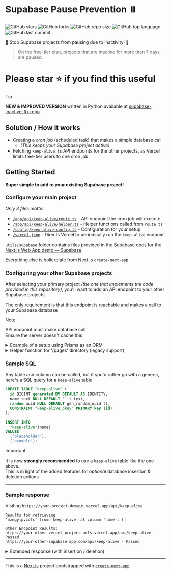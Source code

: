 # Supabase Pause Prevention ⏸️

![GitHub stars](https://img.shields.io/github/stars/travisvn/supabase-pause-prevention?style=social)
![GitHub forks](https://img.shields.io/github/forks/travisvn/supabase-pause-prevention?style=social)
![GitHub repo size](https://img.shields.io/github/repo-size/travisvn/supabase-pause-prevention)
![GitHub top language](https://img.shields.io/github/languages/top/travisvn/supabase-pause-prevention)
![GitHub last commit](https://img.shields.io/github/last-commit/travisvn/supabase-pause-prevention?color=red)

🛑 Stop Supabase projects from pausing due to inactivity! :raised_hands:

> On the free-tier plan, projects that are inactive for more than 7 days are paused.


# Please star ⭐️ if you find this useful 


> [!TIP]
> __NEW & IMPROVED VERSION__ written in Python available at [supabase-inactive-fix repo](https://github.com/travisvn/supabase-inactive-fix)



## Solution / How it works

- Creating a _cron job_ (scheduled task) that makes a simple database call
  - _(This keeps your Supabase project active)_
- Fetching `keep-alive.ts` API endpoints for the other projects, as Vercel limits free-tier users to one cron job.

## Getting Started

**Super simple to add to your existing Supabase project!**

### Configure your main project

_Only 3 files matter_

- [`/app/api/keep-alive/route.ts`](app/api/keep-alive/route.ts) - API endpoint the cron job will execute
- [`/app/api/keep-alive/helper.ts`](app/api/keep-alive/helper.ts) - Helper functions called from `route.ts`
- [`/config/keep-alive-config.ts`](config/keep-alive-config.ts) - Configuration for your setup
- [`/vercel.json`](vercel.json) - Directs Vercel to periodically run the `keep-alive` endpoint

`utils/supabase` folder contains files provided in the Supabase docs for the [Next.js Web App demo — Supabase](https://supabase.com/docs/guides/getting-started/tutorials/with-nextjs)

Everything else is boilerplate from Next.js `create-next-app`

### Configuring your other Supabase projects

After selecting your primary project _(the one that implements the code provided in this repository)_, you'll want to add an API endpoint to your other Supabase projects

The only requirement is that this endpoint is reachable and makes a call to your Supabase database


> [!NOTE]
> API endpoint must make database call   
> Ensure the server doesn't cache this


<details>

<summary>Example of a setup using Prisma as an ORM</summary>

`/pages/api/keep-alive.ts` 

```typescript
// Next.js API route support: https://nextjs.org/docs/api-routes/introduction
import type { NextApiRequest, NextApiResponse } from 'next'
import { prisma } from 'src/server/db'

// See next example for contents of @/utils/helper
import { generateRandomString } from '@/utils/helper'

export default async function handler(
  _req: NextApiRequest,
  res: NextApiResponse
) {
  try {
    const randomString = generateRandomString()
    const dbResponse = await prisma.keepAlive.findMany({
      where: {
        name: {
          equals: randomString,
        }
      }
    })
    const successMessage = (dbResponse != null) ? `Success - found ${dbResponse.length} entries` : "Fail"
    res.status(200).json(successMessage)
  } catch (e) {
    res.status(401).send("There was an error")
  }
}
```

`/prisma/schema.prisma`

```prisma
// This is your Prisma schema file,
// learn more about it in the docs: https://pris.ly/d/prisma-schema

generator client {
  provider        = "prisma-client-js"
  previewFeatures = ["postgresqlExtensions"]
}

datasource db {
  provider   = "postgresql"
  url        = env("DATABASE_URL")
  extensions = [uuidOssp(map: "uuid-ossp")]
}

model KeepAlive {
  id     BigInt  @id @default(autoincrement())
  name   String? @default("")
  random String? @default(dbgenerated("gen_random_uuid()")) @db.Uuid
}
```
</details>

<details>

  <summary>Helper function for '/pages' directory (legacy support)</summary>

  `/utils/helper.ts`

  ```typescript
  const defaultRandomStringLength: number = 12
  
  const alphabetOffset: number = 'a'.charCodeAt(0)
  export const generateRandomString = (length: number = defaultRandomStringLength) => {
    let newString = ''
  
    for (let i = 0; i < length; i++) {
      newString += String.fromCharCode(alphabetOffset + Math.floor(Math.random() * 26))
    }
  
    return newString
  }
  ```
</details>

### Sample SQL 

Any table and column can be called, but if you'd rather go with a generic, here's a SQL query for a `keep-alive` table 

```sql
CREATE TABLE "keep-alive" (
  id BIGINT generated BY DEFAULT AS IDENTITY,
  name text NULL DEFAULT '':: text,
  random uuid NULL DEFAULT gen_random_uuid (),
  CONSTRAINT "keep-alive_pkey" PRIMARY key (id)
);

INSERT INTO
  "keep-alive"(name)
VALUES
  ('placeholder'),
  ('example');
```

> [!IMPORTANT]
> It is now **strongly recommended** to use a `keep-alive` table like the one above.   
> This is in light of the added features for _optional_ database insertion & deletion actions

___

### Sample response

Visiting `https://your-project-domain.vercel.app/api/keep-alive` 

```
Results for retrieving
'mzmgylpviofc' from 'keep-alive' at column 'name': []

Other Endpoint Results:
https://your-other-vercel-project-urls.vercel.app/api/keep-alive - Passed
https://your-other-supabase-app.com/api/keep-alive - Passed

```

<details>
<summary>Extended response (with insertion / deletion)</summary>
  
```
Results for retrieving entries from 'keep-alive' - 'name column: [{"name":"placeholder"},{"name":"random"}, ... ,{"name":"uujyzdnsbrgi"}]

Results for deleting
'uujyzdnsbrgi' from 'keep-alive' at column 'name': success
```

</details>

___

This is a [Next.js](https://nextjs.org/) project bootstrapped with [`create-next-app`](https://github.com/vercel/next.js/tree/canary/packages/create-next-app).
